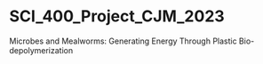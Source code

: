 # SCI_400_Project_CJM_2023
Microbes and Mealworms: Generating Energy Through Plastic Bio-depolymerization 

